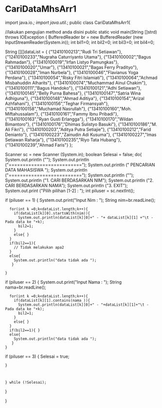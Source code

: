 # CariDataMhsArr1
import java.io.*;
import java.util.*;
public class CariDataMhsArr1{

//lakukan pengujian method anda disini
public static void main(String []strd) throws IOException
{
 BufferedReader br = new BufferedReader (new InputStreamReader(System.in));
  int bil1=0;
  int bil2=0;
  int bil3=0;
  int bil4=0;
  
  String [][]dataList = {
  {"12410100213","Rudi Tri Setiawan"},
  {"12410100233","Nugraha Caturriyanto Utama"},
  {"13410100002","Bagus Rahmadan"},
  {"13410100019","Irfan Listyo Pamungkas"},
  {"13410100020","Umar"},
  {"13410100021","Bagas Ferry Pradityo"},
  {"13410100028","Iman Nurbela"},
  {"13410100046","Flavianus Yoga Perdana"},
  {"13410100054","Risky Fitri Islamiati"},
  {"13410100064","Achmad Misbahuddin Alharits"},
  {"13410100074","Muchammad Ainul Chakim"},
  {"13410100111","Bagus Handoko"},
  {"13410100121","Adhi Setiawan"},
  {"13410100145","Belly Purna Bahesa"},
  {"13410100147","Satria Wina Adhiguna"},
  {"13410100148","Ahmad Aditiya"},
  {"13410100154","Arizal Azhfahani"},
  {"13410100156","Teghar Firmansyah"},
  {"13410100158","Muchamad Nasrullah"},
  {"13410100160","Moh. Miftahussalam"},
  {"13410100161","Fammy Ibnu Pribadi"},
  {"13410100163","Ryan Gusti Erlangga"},
  {"13410100170","Wildan Bimantoro"},
  {"13410100176","Dhimas Sulistyo Basuki"},
  {"13410100186","M. Ali Fikri"},
  {"13410100203","Aditya Putra Setiajie"},
  {"13410100212","Farid Denianto"},
  {"13410100223","Zainudin Adi Kusuma"},
  {"13410100227","Imas Setiawan Raharja"},
  {"13410100235","Riyo Tata Hubang"},
  {"13410100239","Ahmad Faris"}
  };
 
 Scanner sc = new Scanner (System.in);
  boolean Selesai = false;
  do{
   System.out.println ("");
   System.out.println ("==========================");
   System.out.println (" PENCARIAN DATA MAHASISWA ");
   System.out.println ("==========================");
   System.out.println ("");
   System.out.println ("1. CARI BERDASARKAN NIM");
   System.out.println ("2. CARI BERDASARKAN NAMA");
   System.out.println ("3. EXIT");
   System.out.print ("Pilih pilihan [1-2] : ");
   int piluser = sc.nextInt();
   
   if (piluser == 1)
    {
      System.out.print("Input Nim : ");
      String nim=br.readLine();

      for(int k =0;k<dataList.length;k++){
        if(dataList[k][0].startsWith(nim)){
          System.out.println(dataList[k][0]+" - "+ dataList[k][1] +"\t - Pada data ke "+k);
          bil2=1;
        }
        else{ }
      }
      if(bil2==1){
        // Tidak melakukan apa2
      }
      else{
        System.out.println("data tidak ada ");
       }

    }
    
   if (piluser == 2)
    {
      System.out.print("Input Nama : ");
      String nama=br.readLine();

      for(int k =0;k<dataList.length;k++){
        if(dataList[k][1].contains(nama )){
          System.out.println(dataList[k][0]+" - "+dataList[k][1]+"\t - Pada data ke "+k);
          bil2=1;
        }
        else{ }
      }
      if(bil2==1){ }
      else{
        System.out.println("data tidak ada ");
       }
    } 
    
   if (piluser == 3)
    {
     Selesai = true;
     
    } 
   
    
   
    } while (!Selesai);
    
 }

 
}


